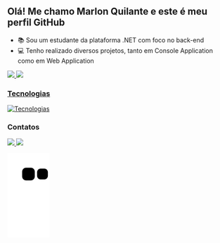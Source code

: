 ## Olá! Me chamo Marlon Quilante e este é meu perfil GitHub

- 📚 Sou um estudante da plataforma .NET com foco no back-end
- 💻 Tenho realizado diversos projetos, tanto em Console Application como em Web Application

<div>
  <a href="https://github.com/marlon-quilante">
  <img height="180em" src="https://github-readme-stats.vercel.app/api?username=marlon-quilante&show_icons=true&theme=github_dark&include_all_commits=true&count_private=true&hide_rank=true"/>
  <img height="180em" src="https://github-readme-stats.vercel.app/api/top-langs/?username=marlon-quilante&layout=compact&langs_count=16&theme=github_dark"/>
</div>

### Tecnologias
[![Tecnologias](https://skillicons.dev/icons?i=git,github,cs,dotnet,visualstudio,html,css,js)](https://skillicons.dev)

### Contatos
<div>
  <a href="mailto:marlonquilante@gmail.com" target="_blank">
    <img src="https://skillicons.dev/icons?i=gmail" target="_blank">
  </a>

  <a href="https://www.linkedin.com/in/marlon-quilante-37a928197" target="_blank">
    <img src="https://skillicons.dev/icons?i=linkedin" target="_blank">
  </a>
</div>

![Snake animation](https://github.com/marlon-quilante/marlon-quilante/blob/output/github-contribution-grid-snake.svg)

